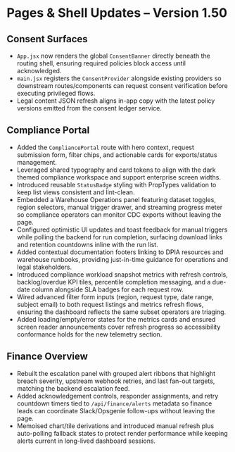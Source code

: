 # Pages & Shell Updates – Version 1.50

## Consent Surfaces
- `App.jsx` now renders the global `ConsentBanner` directly beneath the routing shell, ensuring required policies block access until acknowledged.
- `main.jsx` registers the `ConsentProvider` alongside existing providers so downstream routes/components can request consent verification before executing privileged flows.
- Legal content JSON refresh aligns in-app copy with the latest policy versions emitted from the consent ledger service.

## Compliance Portal
- Added the `CompliancePortal` route with hero context, request submission form, filter chips, and actionable cards for exports/status management.
- Leveraged shared typography and card tokens to align with the dark themed compliance workspace and support enterprise screen widths.
- Introduced reusable `StatusBadge` styling with PropTypes validation to keep list views consistent and lint-clean.
- Embedded a Warehouse Operations panel featuring dataset toggles, region selectors, manual trigger drawer, and streaming progress meter so compliance operators can monitor CDC exports without leaving the page.
- Configured optimistic UI updates and toast feedback for manual triggers while polling the backend for run completion, surfacing download links and retention countdowns inline with the run list.
- Added contextual documentation footers linking to DPIA resources and warehouse runbooks, providing just-in-time guidance for operations and legal stakeholders.
- Introduced compliance workload snapshot metrics with refresh controls, backlog/overdue KPI tiles, percentile completion messaging, and a due-date column alongside SLA badges for each request row.
- Wired advanced filter form inputs (region, request type, date range, subject email) to both request listings and metrics refresh flows, ensuring the dashboard reflects the same subset operators are triaging.
- Added loading/empty/error states for the metrics cards and ensured screen reader announcements cover refresh progress so accessibility conformance holds for the new telemetry section.

## Finance Overview
- Rebuilt the escalation panel with grouped alert ribbons that highlight breach severity, upstream webhook retries, and last fan-out targets, matching the backend escalation feed.
- Added acknowledgement controls, responder assignments, and retry countdown timers tied to `/api/finance/alerts` metadata so finance leads can coordinate Slack/Opsgenie follow-ups without leaving the page.
- Memoised chart/tile derivations and introduced manual refresh plus auto-polling fallback states to protect render performance while keeping alerts current in long-lived dashboard sessions.
